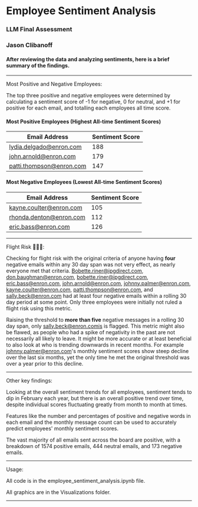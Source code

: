 # Employee Sentiment Analysis
### LLM Final Assessment
### Jason Clibanoff
#### After reviewing the data and analyzing sentiments, here is a brief summary of the findings.

-----------------------------
Most Positive and Negative Employees:

The top three positive and negative employees were determined by calculating a sentiment score of -1 for negative, 0 for neutral, and +1 for positive for each email, and totalling each employees all time score.
#### Most Positive Employees (Highest All-time Sentiment Scores)
| Email Address      | Sentiment Score      |
|-------|-------|
|lydia.delgado@enron.com | 188      |
|john.arnold@enron.com       |  179     |
| patti.thompson@enron.com      |   147    |

#### Most Negative Employees (Lowest All-time Sentiment Scores)
| Email Address      | Sentiment Score      |
|-------|-------|
|	kayne.coulter@enron.com  | 105   |
| rhonda.denton@enron.com  | 112   |
| eric.bass@enron.com      | 126   |

-------------------------------

Flight Risk :rotating_light::rotating_light::rotating_light:: 

Checking for flight risk with the original criteria of anyone having **four** negative emails within any 30 day span was not very effect, as nearly everyone met that criteria. 
Bobette.riner@ipgdirect.com, don.baughman@enron.com, bobette.riner@ipgdirect.com, eric.bass@enron.com, john.arnold@enron.com, johnny.palmer@enron.com, kayne.coulter@enron.com, patti.thompson@enron.com, and sally.beck@enron.com had at least four negative emails within a rolling 30 day period at some point. Only three employees were initially not ruled a flight risk using this metric. 

Raising the threshold to **more than five** negative messages in a rolling 30 day span, only sally.beck@enron.comis is flagged. This metric might also be flawed, as people who had a spike of negativity in the past are not necessarily all likely to leave. It might be more accurate or at least beneficial to also look at who is trending downwards in recent months. For example johnny.palmer@enron.com's monthly sentiment scores show steep decline over the last six months, yet the only time he met the original threshold was over a year prior to this decline.

-------------
Other key findings:

Looking at the overall sentiment trends for all employees, sentiment tends to dip in February each year, but there is an overall positive trend over time, despite individual scores fluctuating greatly from month to month at times.

Features like the number and percentages of positive and negative words in each email and the monthly message count can be used to accurately predict employees' monthly sentiment scores.

The vast majority of all emails sent across the board are positive, with a breakdown of 1574 positive emails, 444 neutral emails, and 173 negative emails.

-----------------

Usage:

All code is in the employee_sentiment_analysis.ipynb file.

All graphics are in the Visualizations folder.

------------------------------


 
